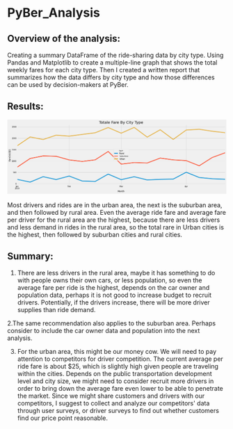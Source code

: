 # PyBer_Analysis

## Overview of the analysis:

Creating a summary DataFrame of the ride-sharing data by city type. 
Using Pandas and Matplotlib to create a multiple-line graph that shows the total weekly fares for each city type. Then I created a written report that summarizes how the data differs by city type and how those differences can be used by decision-makers at PyBer.



## Results:
![PyBer_fare_summary](https://raw.githubusercontent.com/yumik20/PyBer_Analysis/main/analysis/PyBer_fare_summary.png)

Most drivers and rides are in the urban area, the next is the suburban area, and then followed by rural area. 
Even the average ride fare and average fare per driver for the rural area are the highest, because there are less drivers and less demand in rides in the rural area, so the total rare in Urban cities is the highest, then followed by suburban cities and rural cities. 

## Summary:

1. There are less drivers in the rural area, maybe it has something to do with people owns their own cars, or less population, so even the average fare per ride is the highest, depends on the car owner and population data, perhaps it is not good to increase budget to recruit drivers. Potentially, if the drivers increase, there will be more driver supplies than ride demand. 

2.The same recommendation also applies to the suburban area. Perhaps consider to include the car owner data and population into the next analysis. 

3. For the urban area, this might be our money cow. We will need to pay attention to competitors for driver competition. The current average per ride fare is about $25, which is slightly high given people are traveling within the cities. Depends on the public transportation development level and city size, we might need to consider recruit more drivers in order to bring down the average fare even lower to be able to penetrate the market. Since we might share customers and drivers with our competitors, I suggest to collect and analyze our competitors' data through user surveys, or driver surveys to find out whether customers find our price point reasonable. 
